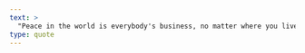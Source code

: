 ```yaml
---
text: >
  "Peace in the world is everybody's business, no matter where you live or what you do." - Betty Williams
type: quote
---
```

